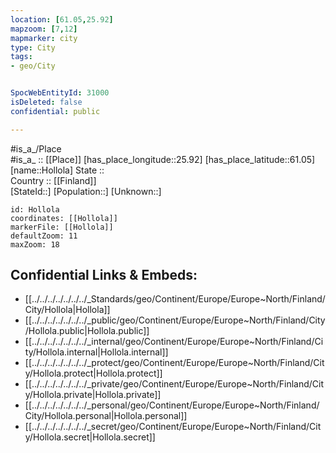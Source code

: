 ```yaml
---
location: [61.05,25.92] 
mapzoom: [7,12] 
mapmarker: city 
type: City
tags:
- geo/City


SpocWebEntityId: 31000
isDeleted: false
confidential: public

---
```

#is_a_/Place  
#is_a_ :: [[Place]] 
[has_place_longitude::25.92] 
[has_place_latitude::61.05] 
[name::Hollola] 
State ::  
Country :: [[Finland]]  
[StateId::] 
[Population::] 
[Unknown::] 


```leaflet
id: Hollola
coordinates: [[Hollola]] 
markerFile: [[Hollola]] 
defaultZoom: 11 
maxZoom: 18
```


## Confidential Links & Embeds: 
- [[../../../../../../../_Standards/geo/Continent/Europe/Europe~North/Finland/City/Hollola|Hollola]] 
- [[../../../../../../../_public/geo/Continent/Europe/Europe~North/Finland/City/Hollola.public|Hollola.public]] 
- [[../../../../../../../_internal/geo/Continent/Europe/Europe~North/Finland/City/Hollola.internal|Hollola.internal]] 
- [[../../../../../../../_protect/geo/Continent/Europe/Europe~North/Finland/City/Hollola.protect|Hollola.protect]] 
- [[../../../../../../../_private/geo/Continent/Europe/Europe~North/Finland/City/Hollola.private|Hollola.private]] 
- [[../../../../../../../_personal/geo/Continent/Europe/Europe~North/Finland/City/Hollola.personal|Hollola.personal]] 
- [[../../../../../../../_secret/geo/Continent/Europe/Europe~North/Finland/City/Hollola.secret|Hollola.secret]] 
